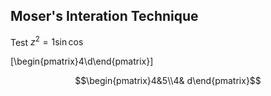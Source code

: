 

## Moser's Interation Technique


Test $z^2=1\sin\cos$

\[\begin{pmatrix}4\\d\end{pmatrix}\]


$$\begin{pmatrix}4&5\\4& d\end{pmatrix}$$
